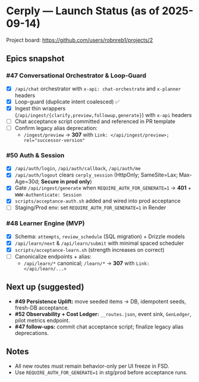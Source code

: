 # Cerply — Launch Status (as of 2025-09-14)

Project board: https://github.com/users/robnreb1/projects/2

## Epics snapshot

### #47 Conversational Orchestrator & Loop-Guard
- [x] `/api/chat` orchestrator with `x-api: chat-orchestrate` and `x-planner` headers
- [x] Loop-guard (duplicate intent coalesced) ✅
- [x] Ingest thin wrappers (`/api/ingest/{clarify,preview,followup,generate}`) with `x-api` headers
- [ ] Chat acceptance script committed and referenced in PR template
- [ ] Confirm legacy alias deprecation:
  - `/ingest/preview` → **307** with `Link: </api/ingest/preview>; rel="successor-version"`

### #50 Auth & Session
- [x] `/api/auth/login`, `/api/auth/callback`, `/api/auth/me`
- [x] `/api/auth/logout` clears `cerply_session` (HttpOnly; SameSite=Lax; Max-Age=30d; **Secure in prod only**)
- [x] Gate `/api/ingest/generate` when `REQUIRE_AUTH_FOR_GENERATE=1` → **401** + `WWW-Authenticate: Session`
- [x] `scripts/acceptance-auth.sh` added and wired into prod acceptance
- [ ] Staging/Prod env: set `REQUIRE_AUTH_FOR_GENERATE=1` in Render

### #48 Learner Engine (MVP)
- [x] Schema: `attempts`, `review_schedule` (SQL migration) + Drizzle models
- [x] `/api/learn/next` & `/api/learn/submit` with minimal spaced scheduler
- [x] `scripts/acceptance-learn.sh` (strength increases on correct)
- [ ] Canonicalize endpoints + alias:
  - `/api/learn/*` canonical; `/learn/*` → **307** with `Link: </api/learn/...>`

## Next up (suggested)
- **#49 Persistence Uplift:** move seeded items → DB, idempotent seeds, fresh-DB acceptance.
- **#52 Observability + Cost Ledger:** `__routes.json`, event sink, `GenLedger`, pilot metrics endpoint.
- **#47 follow-ups:** commit chat acceptance script; finalize legacy alias deprecations.

## Notes
- All new routes must remain behavior-only per UI freeze in FSD.
- Use `REQUIRE_AUTH_FOR_GENERATE=1` in stg/prod before acceptance runs.

